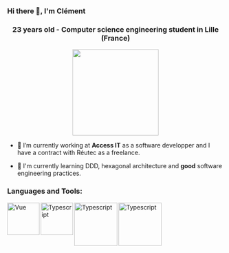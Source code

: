 ### Hi there 👋, I'm Clément
<h3 align="center">23 years old - Computer science engineering student in Lille (France)</h3>

<div id="header" align="center">
  <img src="https://media.giphy.com/media/yALcFbrKshfoY/giphy.gif" width="200">
</div>

- 🔭 I’m currently working at **Access IT** as a software developper and I have a contract with Réutec as a freelance.

- 🌱 I'm currently learning DDD, hexagonal architecture and **good** software engineering practices.



<h3 align="left">Languages and Tools:</h3>
<img align="left" alt="Vue" width="75px" src="https://upload.wikimedia.org/wikipedia/commons/thumb/9/95/Vue.js_Logo_2.svg/2367px-Vue.js_Logo_2.svg.png" />
<img align="left" alt="Typescript" width="75px" src="https://cdn-icons-png.flaticon.com/512/5968/5968381.png" />
<img align="left" alt="Typescript" width="100px" src="https://go.dev/blog/go-brand/Go-Logo/PNG/Go-Logo_Aqua.png" />
<img align="left" alt="Typescript" width="100px" src="https://upload.wikimedia.org/wikipedia/commons/thumb/1/1b/R_logo.svg/991px-R_logo.svg.png" />







